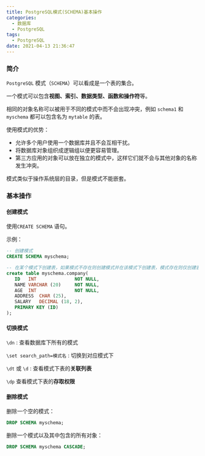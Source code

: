 ```yaml
---
title: PostgreSQL模式(SCHEMA)基本操作
categories:
  - 数据库
  - PostgreSQL
tags:
  - PostgreSQL
date: 2021-04-13 21:36:47
---
```


### 简介

`PostgreSQL` 模式（`SCHEMA`）可以看成是一个表的集合。

一个模式可以包含**视图、索引、数据类型、函数和操作符**等。

相同的对象名称可以被用于不同的模式中而不会出现冲突，例如 `schema1` 和 `myschema` 都可以包含名为 `mytable` 的表。

使用模式的优势：

- 允许多个用户使用一个数据库并且不会互相干扰。
- 将数据库对象组织成逻辑组以便更容易管理。
- 第三方应用的对象可以放在独立的模式中，这样它们就不会与其他对象的名称发生冲突。

模式类似于操作系统层的目录，但是模式不能嵌套。

### 基本操作

#### 创建模式

使用`CREATE SCHEMA` 语句。

示例：

```SQL
-- 创建模式
CREATE SCHEMA myschema;

-- 在某个模式下创建表，如果模式不存在则创建模式并在该模式下创建表，模式存在则仅创建表
create table myschema.company(
   ID   INT              NOT NULL,
   NAME VARCHAR (20)     NOT NULL,
   AGE  INT              NOT NULL,
   ADDRESS  CHAR (25),
   SALARY   DECIMAL (18, 2),
   PRIMARY KEY (ID)
);
```

#### 切换模式

`\dn` : 查看数据库下所有的模式

`\set search_path=模式名` : 切换到对应模式下

`\dt` 或 `\d` : 查看模式下表的**关联列表**

 `\dp` 查看模式下表的**存取权限**

#### 删除模式

删除一个空的模式：

```sql
DROP SCHEMA myschema;
```

删除一个模式以及其中包含的所有对象：

```SQL
DROP SCHEMA myschema CASCADE;
```

